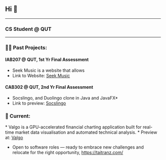 <!-- markdownlint-disable MD033 -->


<h2>
    Hi 👋
</h2>

---

<h3> CS Student @ QUT  </h3>

---

<h3> 👨‍🍳 Past Projects: </h3>

<h4> IAB207 @ QUT, 1st Yr Final Assessment</h4>

* Seek Music is a website that allows
* Link to Website: <a href="https://seekmusic.pythonanywhere.com/">Seek Music </a>

<h4> CAB302 @ QUT, 2nd Yr Final Assessment</h4>

* Socslingo, and Duolingo clone in Java and JavaFX*
* Link to preview: <a href="taitranz.com/">Socslingo</a>

<h3> 📖 Current: </h2>
* Valgo is a GPU-accelerated financial charting application built for real-time market data visualisation and automated technical analysis.
* Preview at: <a href="taitranz.com/">Valgo</a>

* Open to software roles — ready to embrace new challenges and relocate for the right opportunity, https://taitranz.com/

<!--
**Taitranz/Taitranz** is a ✨ _special_ ✨ repository because its `README.md` (this file) appears on your GitHub profile.

Here are some ideas to get you started:

- 🔭 I’m currently working on ...
- 🌱 I’m currently learning ...
- 👯 I’m looking to collaborate on ...
- 🤔 I’m looking for help with ...
- 💬 Ask me about ...
- 📫 How to reach me: ...
- 😄 Pronouns: ...
- ⚡ Fun fact: ...
-->
